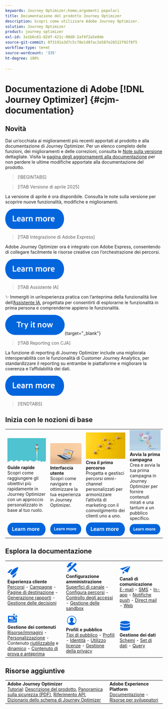 ```yaml
---
keywords: Journey Optimizer;home;argomenti popolari
title: Documentazione del prodotto Journey Optimizer
description: Scopri come utilizzare Adobe Journey Optimizer.
solution: Journey Optimizer
product: journey optimizer
exl-id: 3a1b6c61-82df-421c-98d8-2af4f2a5e0de
source-git-commit: 0f3191a3d7c5c78e1d8fac2e587e26522f02f8f5
workflow-type: tm+mt
source-wordcount: '335'
ht-degree: 100%

---
```


# Documentazione di Adobe [!DNL Journey Optimizer] {#cjm-documentation}

## Novità

Dai un’occhiata ai miglioramenti più recenti apportati al prodotto e alla documentazione di Journey Optimizer. Per un elenco completo delle funzioni, dei miglioramenti e delle correzioni, consulta le [Note sulla versione](using/rn/release-notes.md) dettagliate. Visita la [pagina degli aggiornamenti alla documentazione](using/rn/documentation-updates.md) per non perdere le ultime modifiche apportate alla documentazione del prodotto.

>[!BEGINTABS]

>[!TAB Versione di aprile 2025]

La versione di aprile è ora disponibile. Consulta le note sulla versione per scoprire nuove funzionalità, modifiche e miglioramenti.

[![ulteriori informazioni](using/assets/do-not-localize/learn-more-button.svg)](using/rn/release-notes.md)

>[!TAB Integrazione di Adobe Express]

Adobe Journey Optimizer ora è integrato con Adobe Express, consentendo di collegare facilmente le risorse creative con l’orchestrazione dei percorsi.

[![ulteriori informazioni](using/assets/do-not-localize/learn-more-button.svg)](using/integrations/express.md)

>[!TAB Assistente IA]

✨ Immergiti in un’esperienza pratica con l’anteprima della funzionalità live dell’[Assistente IA](../help/using/content-management/gs-generative.md), progettata per consentirti di esplorarne le funzionalità in prima persona e comprenderne appieno le funzionalità.

[![ulteriori informazioni](using/assets/do-not-localize/try-it-button.svg)](https://experienceleague.adobe.com/it/apps/journey-optimizer/ai-assistant-content-accelerator){target="_blank"}

>[!TAB Reporting con CJA]

La funzione di reporting di Journey Optimizer include una migliorata interoperabilità con le funzionalità di Customer Journey Analytics, per standardizzare il reporting su entrambe le piattaforme e migliorare la coerenza e l’affidabilità dei dati.

[![ulteriori informazioni](using/assets/do-not-localize/learn-more-button.svg)](using/reports/report-gs-cja.md)


>[!ENDTABS]

## Inizia con le nozioni di base

<table style="table-layout:fixed">
  <tr style="border: 0;">
    <td>
    <a href="using/start/quick-start.md"><img src="using/assets/do-not-localize/start-quick.png"></a>
    <div><strong>Guide rapide</strong><br/>Scopri come raggiungere gli obiettivi più rapidamente in Journey Optimizer con un approccio personalizzato in base al tuo ruolo.</div>
    </td>
    <td>
    <a href="using/start/user-interface.md"><img src="using/assets/do-not-localize/start-interface.jpeg"></a>
    <div><strong>Interfaccia utente</strong><br/>Scopri come navigare e ottimizzare la tua esperienza in Journey Optimizer.</div>
    </td>
    <td>
    <a href="using/building-journeys/journey-gs.md"><img src="using/assets/do-not-localize/start-journey.jpeg"></a>
    <div><strong>Crea il primo percorso</strong><br/>Progetta e gestisci percorsi omni-channel personalizzati per armonizzare l’attività di marketing con il coinvolgimento dei clienti uno a uno. 
    </div>
    </td>
    <td>
    <a href="using/campaigns/create-campaign.md"><img src="using/assets/do-not-localize/start-campaign.jpeg"></a>
    <div><strong>Avvia la prima campagna</strong><br/>Crea e avvia la tua prima campagna in Journey Optimizer per fornire contenuti mirati e una tantum a un pubblico specifico.</div>
    </td>
  </tr>
  <tr style="border: 0;">
    <td align="center"><a href="using/start/quick-start.md"><img src="using/assets/do-not-localize/learn-more-button.svg"></a></td>
    <td align="center"><a href="using/start/user-interface.md"><img src="using/assets/do-not-localize/learn-more-button.svg"></a></td>
    <td align="center"><a href="using/building-journeys/journey-gs.md"><img src="using/assets/do-not-localize/learn-more-button.svg"></a></td>
    <td align="center"><a href="using/campaigns/create-campaign.md"><img src="using/assets/do-not-localize/learn-more-button.svg"></a></td>
    </tr>
</table>

## Esplora la documentazione

<table style="table-layout:auto">
  <tr style="border: 0;">
    <td>
      <img src="using/assets/do-not-localize/icon-quick-start.svg" width="35px"><br/>
      <strong>Esperienza cliente</strong><br/><a href="using/building-journeys/journey.md">Percorsi</a> - <a href="using/campaigns/get-started-with-campaigns.md">Campagne</a> - <a href="using/landing-pages/get-started-lp.md">Pagine di destinazione</a> - <a href="using/reports/live-report.md">Generazione rapporti</a> - <a href="using/offers/get-started/starting-offer-decisioning.md">Gestione delle decisioni</a>
    </td>
    <td>
      <img src="using/assets/do-not-localize/icon-configure.svg" width="35px"><br/>
      <strong>Configurazione<br/>amministrazione</strong><br/><a href="using/configuration/channel-surfaces.md">Superfici di canale</a> - <a href="using/configuration/about-data-sources-events-actions.md">Configura percorsi</a> - <a href="using/administration/permissions-overview.md">Controllo degli accessi</a> - <a href="using/administration/sandboxes.md">Gestione delle sandbox</a>
    </td>
    <td>
      <img src="using/assets/do-not-localize/icon-campaign.svg" width="35px"><br/>
      <strong>Canali di comunicazione</strong><br/><a href="using/email/get-started-email.md">E-mail</a> - <a href="using/sms/get-started-sms.md">SMS</a> - <a href="using/in-app/get-started-in-app.md">In-app</a> - <a href="using/push/get-started-push.md">Notifiche push</a> - <a href="using/direct-mail/get-started-direct-mail.md">Direct mail</a> - <a href="using/web/get-started-web.md">Web</a>
    </td>
  </tr>
  <tr style="border: 0;">
    <td>
      <img src="using/assets/do-not-localize/icon-content.svg" width="35px"><br/>
      <strong>Gestione dei contenuti</strong><br/><a href="using/integrations/assets.md">Risorse/immagini</a> - <a href="using/personalization/personalize.md">Personalizzazione</a> - Contenuto <a href="using/content-management/content-templates.md">riutilizzabile</a> e <a href="using/personalization/dynamic-content.md">dinamico</a> - <a href="using/content-management/preview-test.md">Contenuto di prova e anteprima</a>
    </td>
    <td>
      <img src="using/assets/do-not-localize/icon_profile-audience.svg" width="35px"><br/>
      <strong>Profili e pubblico</strong><br/><a href="using/audience/about-audiences.md">Tipi di pubblico</a> - <a href="using/audience/get-started-profiles.md">Profili</a> - <a href="using/audience/get-started-identity.md">Identità</a> - <a href="using/audience/license-usage.md">Utilizzo licenze</a> - <a href="using/privacy/get-started-privacy.md">Gestione della privacy</a>
    </td>
    <td>
      <img src="using/assets/do-not-localize/icon-data.svg" width="35px"><br/>
      <strong>Gestione dei dati</strong><br/><a href="using/data/get-started-schemas.md">Schemi</a> - <a href="using/data/get-started-datasets.md">Set di dati</a> - <a href="using/data/get-started-queries.md">Query</a>
    </td>
  </tr>
</table>

## Risorse aggiuntive

<table style="table-layout:fixed"><tr style="border: 0;">
<td><strong>Adobe Journey Optimizer</strong><br/><a href="https://experienceleague.adobe.com/docs/journey-optimizer-learn/tutorials/overview.html?lang=it" target="_blank">Tutorial</a>: <a href="https://helpx.adobe.com/it/legal/product-descriptions/adobe-journey-optimizer.html" target="_blank">Descrizione del prodotto</a>, <a href="https://www.adobe.com/content/dam/cc/en/security/pdfs/AJO_SecurityOverview.pdf" target="_blank">Panoramica sulla sicurezza (PDF)</a>, <a href="https://developer.adobe.com/journey-optimizer-apis/" target="_blank">Riferimento API</a>, <a href="https://experienceleague.adobe.com/tools/ajo-schemas/schema-dictionary.html?lang=it" target="_blank">Dizionario dello schema di Journey Optimizer</a>

</td>
<td><strong>Adobe Experience Platform</strong><br/>
<a href="https://experienceleague.adobe.com/docs/experience-platform/landing/home.html?lang=it" target="_blank">Documentazione</a> - <a href="https://www.adobe.com/it/experience-platform/documentation-and-developer-resources.html" target="_blank">Risorse per sviluppatori</a>
</td>
</tr></table>

<!--table style="table-layout:auto"><tr style="border: 0;"><td><img src="using/assets/do-not-localize/newsletter.png"></td><td>
<b>Stay informed and elevate your Adobe Journey Optimizer experience!</b><br/>Sign up for our quarterly newsletter. Gain exclusive access to the latest product updates, captivating stories, real-world use cases, valuable tips, and more – all delivered directly to your inbox every quarter. <a href="https://www.adobe.com/subscription/Adobe_Journey_Optimizer_NL.html">Sign up today!</a></td></tr></table-->
